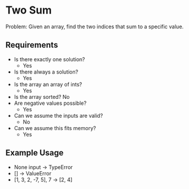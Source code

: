 # Two Sum

Problem: Given an array, find the two indices that sum to a specific value.

## Requirements

- Is there exactly one solution?
  - Yes
- Is there always a solution?
  - Yes
- Is the array an array of ints?
  - Yes
- Is the array sorted?
  No
- Are negative values possible?
  - Yes
- Can we assume the inputs are valid?
  - No
- Can we assume this fits memory?
  - Yes

## Example Usage

- None input -> TypeError
- [] -> ValueError
- [1, 3, 2, -7, 5], 7 -> [2, 4]
